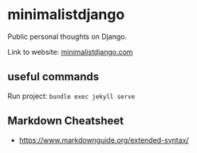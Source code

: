 # minimalistdjango

Public personal thoughts on Django.

Link to website: [minimalistdjango.com][1]

## useful commands

Run project: `bundle exec jekyll serve`

## Markdown Cheatsheet
* https://www.markdownguide.org/extended-syntax/


[1]: https://minimalistdjango.com/
